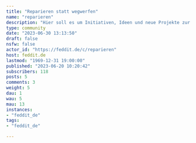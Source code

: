 ```yaml
---
title: "Reparieren statt wegwerfen" 
name: "reparieren"
description: "Hier soll es um Initiativen, Ideen und neue Projekte zur Reparatur gehen. Was können wir dem Zwang des Wegwerfens entgegnen? Wie können wir unseren Alltag durch Reparatur und DIY nachhaltiger gestalten. "
type: community
date: "2023-06-30 13:13:50"
draft: false
nsfw: false
actor_id: "https://feddit.de/c/reparieren"
host: feddit.de
lastmod: "1969-12-31 19:00:00"
published: "2023-06-20 10:20:42"
subscribers: 118
posts: 5
comments: 3
weight: 5
dau: 1
wau: 5
mau: 13
instances:
- "feddit_de"
tags: 
- "feddit_de"

---
```

